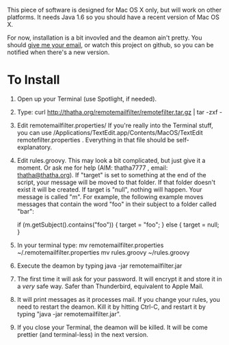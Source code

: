 This piece of software is designed for Mac OS X only, but will work on other platforms.
It needs Java 1.6 so you should have a recent version of Mac OS X.


For now, installation is a bit invovled and the deamon ain't pretty. You should [give me your email]("http://spreadsheets.google.com/viewform?formkey=dGg5VXYwT0IxWWctdUJfenNpdkV6WlE6MQ), or watch this project on github, so you can be notified when there's a new version.

To Install
===========

1. Open up your Terminal (use Spotlight, if needed).
2. Type: curl http://thatha.org/remotemailfilter/remotefilter.tar.gz | tar -zxf -
3. Edit remotemailfilter.properties/ If you're really into the Terminal stuff, you can use
/Applications/TextEdit.app/Contents/MacOS/TextEdit remotefilter.properties . Everything in that file should be self-explanatory.
3. Edit rules.groovy. This may look a bit complicated, but just give it a moment. Or ask me for help (AIM: thatha7777 , email: thatha@thatha.org). If "target" is set to something at the end of the script, your message will be moved to that folder. If that folder doesn't exist it will be created. If target is "null", nothing will happen. Your message is called "m". For example, the following example moves messages that contain the word "foo" in their subject to a folder called "bar":

	if (m.getSubject().contains("foo")) {
		target = "foo";
	} else {
		target = null;
	}

4. In your terminal type:
	mv remotemailfilter.properties ~/.remotemailfilter.properties
	mv rules.groovy ~/rules.groovy

5. Execute the deamon by typing
	java -jar remotemailfilter.jar

6. The first time it will ask for your password. It will encrypt it and store it in a _very_ safe way. Safer than Thunderbird, equivalent to Apple Mail.

7. It will print messages as it processes mail. If you change your rules, you need to restart the deamon. Kill it by hitting Ctrl-C, and restart it by typing "java -jar remotemailfilter.jar".

8. If you close your Terminal, the deamon will be killed. It will be come prettier (and terminal-less) in the next version.
